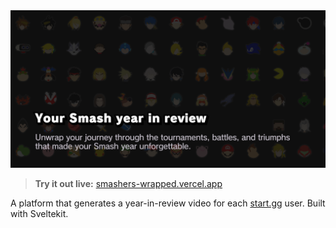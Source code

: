 <img width="1200" alt="readme" src="./.github/banner.png">

> **Try it out live:** [smashers-wrapped.vercel.app](https://smashers-wrapped.vercel.app)

A platform that generates a year-in-review video for each [start.gg](start.gg) user. Built with Sveltekit.
